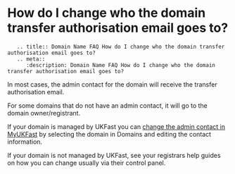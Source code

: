 # How do I change who the domain transfer authorisation email goes to?

```eval_rst
   .. title:: Domain Name FAQ How do I change who the domain transfer authorisation email goes to?
   .. meta::
      :description: Domain Name FAQ How do I change who the domain transfer authorisation email goes to?
```
In most cases, the admin contact for the domain will receive the transfer authorisation email.

For some domains that do not have an admin contact, it will go to the domain owner/registrant.

If your domain is managed by UKFast you can [change the admin contact in MyUKFast](https://my.ukfast.co.uk/domains/index.php) by selecting the domain in Domains and editing the contact information.

If your domain is not managed by UKFast, see your registrars help guides on how you can change usually via their control panel.